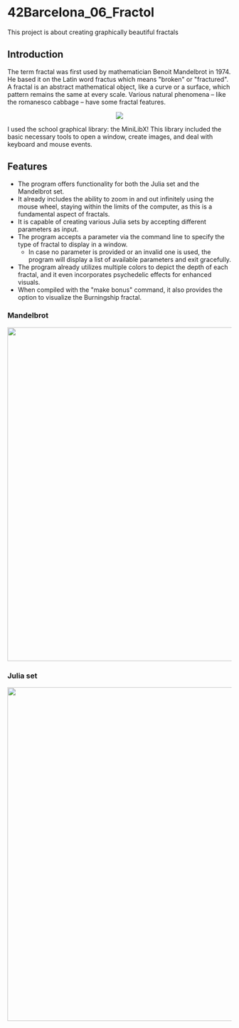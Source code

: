 # 42Barcelona_06_Fractol
This project is about creating graphically beautiful fractals

## Introduction

The term fractal was first used by mathematician Benoit Mandelbrot in 1974. He based
it on the Latin word fractus which means "broken" or "fractured".
A fractal is an abstract mathematical object, like a curve or a surface, which pattern
remains the same at every scale.
Various natural phenomena – like the romanesco cabbage – have some fractal features.
<p align="center">
  <img src="https://github.com/dKurbi/42Barcelona_06_Fractol/assets/110189061/9bb69188-205d-41f4-ad00-9e753b1df536" >
</p>
I used the school graphical library: the MiniLibX! This library included the basic necessary tools to open a window, create images, and deal with keyboard and mouse events.

## Features

- The program offers functionality for both the Julia set and the Mandelbrot set.
- It already includes the ability to zoom in and out infinitely using the mouse wheel, staying within the limits of the computer, as this is a fundamental aspect of fractals.
- It is capable of creating various Julia sets by accepting different parameters as input.
- The program accepts a parameter via the command line to specify the type of fractal to display in a window.
  - In case no parameter is provided or an invalid one is used, the program will display a list of available parameters and exit gracefully.
- The program already utilizes multiple colors to depict the depth of each fractal, and it even incorporates psychedelic effects for enhanced visuals.
- When compiled with the "make bonus" command, it also provides the option to visualize the Burningship fractal.

### Mandelbrot
<p align="center">
  <img src="https://github.com/dKurbi/42Barcelona_06_Fractol/assets/110189061/6bddbb2a-2035-4d60-a72e-1a8e6dc58502"  width="750">
</p>

### Julia set
<p align="center">
 <img src="https://github.com/dKurbi/42Barcelona_06_Fractol/assets/110189061/e502427c-2331-4385-b00d-f7626387d021" width="750">
</p>

